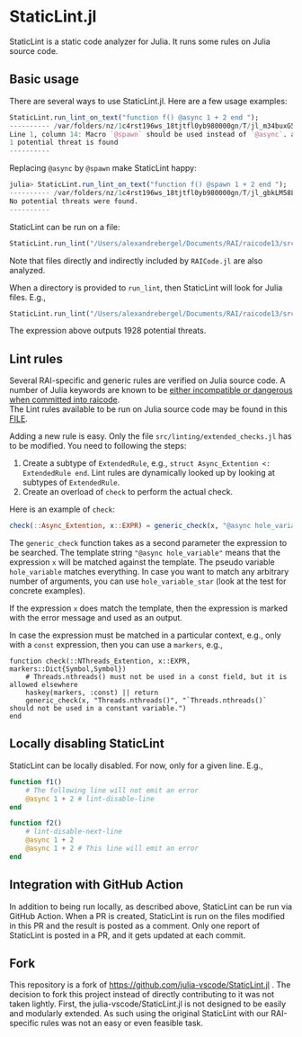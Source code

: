 # StaticLint.jl

StaticLint is a static code analyzer for Julia. It runs some rules on Julia source code.

## Basic usage

There are several ways to use StaticLint.jl. Here are a few usage examples:

```Julia
StaticLint.run_lint_on_text("function f() @async 1 + 2 end ");
---------- /var/folders/nz/1c4rst196ws_18tjtfl0yb980000gn/T/jl_m34buxG5sl.jl
Line 1, column 14: Macro `@spawn` should be used instead of `@async`. at offset 13 of /var/folders/nz/1c4rst196ws_18tjtfl0yb980000gn/T/jl_m34buxG5sl.jl
1 potential threat is found
----------
```

Replacing `@async` by `@spawn` make StaticLint happy:

```Julia
julia> StaticLint.run_lint_on_text("function f() @spawn 1 + 2 end ");
---------- /var/folders/nz/1c4rst196ws_18tjtfl0yb980000gn/T/jl_gbkLM58LEL.jl
No potential threats were found.
----------
```

StaticLint can be run on a file:

```Julia
StaticLint.run_lint("/Users/alexandrebergel/Documents/RAI/raicode13/src/RAICode.jl")
```

Note that files directly and indirectly included by `RAICode.jl` are also analyzed.

When a directory is provided to `run_lint`, then StaticLint will look for Julia files. E.g.,

```Julia
StaticLint.run_lint("/Users/alexandrebergel/Documents/RAI/raicode13/src/")
```

The expression above outputs 1928 potential threats.

## Lint rules

Several RAI-specific and generic rules are verified on Julia source code.
A number of Julia keywords are known to be [either incompatible or dangerous when committed into raicode](https://relationalai.atlassian.net/browse/RAI-5839). \
The Lint rules available to be run on Julia source code may be found in this [FILE](https://github.com/RelationalAI/StaticLint.jl/blob/main/src/linting/extended_checks.jl).

Adding a new rule is easy. Only the file `src/linting/extended_checks.jl` has to be modified. You need to following the steps:
1. Create a subtype of `ExtendedRule`, e.g., `struct Async_Extention <: ExtendedRule end`. Lint rules are dynamically looked up by looking at subtypes of `ExtendedRule`.
2. Create an overload of `check` to perform the actual check.

Here is an example of `check`:

```Julia
check(::Async_Extention, x::EXPR) = generic_check(x, "@async hole_variable", "Macro `@spawn` should be used instead of `@async`.")
```

The `generic_check` function takes as a second parameter the expression to be searched. The template string `"@async hole_variable"` means that the expression `x` will be matched against the template. The pseudo variable `hole_variable` matches everything. In case you want to match any arbitrary number of arguments, you can use `hole_variable_star` (look at the test for concrete examples).

If the expression `x` does match the template, then the expression is marked with the error message and used as an output.

In case the expression must be matched in a particular context, e.g., only with a `const` expression, then you can use a `markers`, e.g.,
```
function check(::NThreads_Extention, x::EXPR, markers::Dict{Symbol,Symbol})
    # Threads.nthreads() must not be used in a const field, but it is allowed elsewhere
    haskey(markers, :const) || return
    generic_check(x, "Threads.nthreads()", "`Threads.nthreads()` should not be used in a constant variable.")
end
```

## Locally disabling StaticLint

StaticLint can be locally disabled. For now, only for a given line. E.g.,

```Julia
function f1()
    # The following line will not emit an error
    @async 1 + 2 # lint-disable-line
end

function f2()
    # lint-disable-next-line
    @async 1 + 2
    @async 1 + 2 # This line will emit an error
end
```

## Integration with GitHub Action
In addition to being run locally, as described above, StaticLint can be run via GitHub Action. When a PR is created, StaticLint is run on the files modified in this PR and the result is posted as a comment.
Only one report of StaticLint is posted in a PR, and it gets updated at each commit.

## Fork
This repository is a fork of https://github.com/julia-vscode/StaticLint.jl . The decision to fork this project instead of directly contributing to it was not taken lightly. First, the julia-vscode/StaticLint.jl is not designed to be easily and modularly extended. As such using the original StaticLint with our RAI-specific rules was not an easy or even feasible task.
